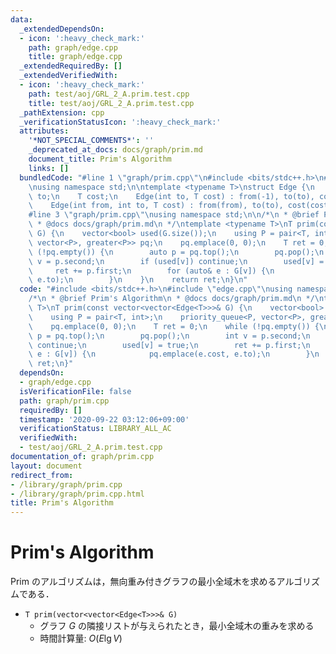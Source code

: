 ```yaml
---
data:
  _extendedDependsOn:
  - icon: ':heavy_check_mark:'
    path: graph/edge.cpp
    title: graph/edge.cpp
  _extendedRequiredBy: []
  _extendedVerifiedWith:
  - icon: ':heavy_check_mark:'
    path: test/aoj/GRL_2_A.prim.test.cpp
    title: test/aoj/GRL_2_A.prim.test.cpp
  _pathExtension: cpp
  _verificationStatusIcon: ':heavy_check_mark:'
  attributes:
    '*NOT_SPECIAL_COMMENTS*': ''
    _deprecated_at_docs: docs/graph/prim.md
    document_title: Prim's Algorithm
    links: []
  bundledCode: "#line 1 \"graph/prim.cpp\"\n#include <bits/stdc++.h>\n#line 2 \"graph/edge.cpp\"\
    \nusing namespace std;\n\ntemplate <typename T>\nstruct Edge {\n    int from,\
    \ to;\n    T cost;\n    Edge(int to, T cost) : from(-1), to(to), cost(cost) {}\n\
    \    Edge(int from, int to, T cost) : from(from), to(to), cost(cost) {}\n};\n\
    #line 3 \"graph/prim.cpp\"\nusing namespace std;\n\n/*\n * @brief Prim's Algorithm\n\
    \ * @docs docs/graph/prim.md\n */\ntemplate <typename T>\nT prim(const vector<vector<Edge<T>>>&\
    \ G) {\n    vector<bool> used(G.size());\n    using P = pair<T, int>;\n    priority_queue<P,\
    \ vector<P>, greater<P>> pq;\n    pq.emplace(0, 0);\n    T ret = 0;\n    while\
    \ (!pq.empty()) {\n        auto p = pq.top();\n        pq.pop();\n        int\
    \ v = p.second;\n        if (used[v]) continue;\n        used[v] = true;\n   \
    \     ret += p.first;\n        for (auto& e : G[v]) {\n            pq.emplace(e.cost,\
    \ e.to);\n        }\n    }\n    return ret;\n}\n"
  code: "#include <bits/stdc++.h>\n#include \"edge.cpp\"\nusing namespace std;\n\n\
    /*\n * @brief Prim's Algorithm\n * @docs docs/graph/prim.md\n */\ntemplate <typename\
    \ T>\nT prim(const vector<vector<Edge<T>>>& G) {\n    vector<bool> used(G.size());\n\
    \    using P = pair<T, int>;\n    priority_queue<P, vector<P>, greater<P>> pq;\n\
    \    pq.emplace(0, 0);\n    T ret = 0;\n    while (!pq.empty()) {\n        auto\
    \ p = pq.top();\n        pq.pop();\n        int v = p.second;\n        if (used[v])\
    \ continue;\n        used[v] = true;\n        ret += p.first;\n        for (auto&\
    \ e : G[v]) {\n            pq.emplace(e.cost, e.to);\n        }\n    }\n    return\
    \ ret;\n}"
  dependsOn:
  - graph/edge.cpp
  isVerificationFile: false
  path: graph/prim.cpp
  requiredBy: []
  timestamp: '2020-09-22 03:12:06+09:00'
  verificationStatus: LIBRARY_ALL_AC
  verifiedWith:
  - test/aoj/GRL_2_A.prim.test.cpp
documentation_of: graph/prim.cpp
layout: document
redirect_from:
- /library/graph/prim.cpp
- /library/graph/prim.cpp.html
title: Prim's Algorithm
---
```

# Prim's Algorithm

Prim のアルゴリズムは，無向重み付きグラフの最小全域木を求めるアルゴリズムである．

- `T prim(vector<vector<Edge<T>>>& G)`
    - グラフ $G$ の隣接リストが与えられたとき，最小全域木の重みを求める
    - 時間計算量: $O(E\lg V)$